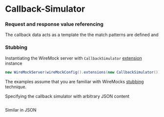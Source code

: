 # Callback-Simulator

### Request and response value referencing

The callback data acts as a template the the match patterns are defined and 

### Stubbing
Instantiating the WireMock server with `CallbackSimulator` [extension](http://wiremock.org/docs/extending-wiremock/) instance
```java
new WireMockServer(wireMockConfig().extensions(new CallbackSimulator()));
```

The examples assume that you are familiar with WireMocks [stubbing](http://wiremock.org/docs/stubbing/) technique.

Specifying the callback simulator with arbitrary JSON content
```java
```

Similar in JSON
```JSON
```
